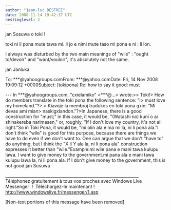 ```yaml
---
author: "jean-luc DESTREE"
date: 2008-11-14 19:42:17 UTC
nestinglevel: 2
---
```

jan Sosuwa o toki !  
  
toki ni li pona mute tawa mi. li jo e nimi mute taso mi pona e ni : li lon.  
  
I always was disturbed by the two main meanings of "wile" : "ought to/devoir" and "want/vouloir", it's absolutely not the same.  
  
jan Janluka  
  
  
  
To: \*\*\*@yahoogroups.comFrom: \*\*\*@yahoo.comDate: Fri, 14 Nov 2008 19:09:12 +0000Subject: \[tokipona\] Re: how to say it good: must  
  
  
  
\--- In \*\*\*@yahoogroups.com, "cxielamiko" <\*\*\*@...> wrote:>> Toki!> How do members translate in the toki pona the following sentence: "I> must love my homeland."?> > Kiavoje la membroj tradukos en toki pona gxin: "Mi devas ami mian> naskigxlandon."?>In Japanese, there is a good construction for "must;" in this case, it would be, "(Watashi no) kuni o ai shinakereba narimasen," or, roughly, "If I don't love my country, it's not all right."So in Toki Pona, it would be, "mi olin ala e ma mi la, ni li pona ala."I don't think "wile" is good for this purpose, because there are things we have to do even if we don't want to. One can argue that we don't "have to" do anything, but I think the "X li Y ala la, ni li pona ala" construction expresses it better than "wile."Example:mi wile pana e mani tawa kulupu lawa. I want to give money to the government.mi pana ala e mani tawa kulupu lawa la, ni li pona ala. If I don't give money to the government, this is not good.jan Sosuwa  
  
  
  
  
  
\_\_\_\_\_\_\_\_\_\_\_\_\_\_\_\_\_\_\_\_\_\_\_\_\_\_\_\_\_\_\_\_\_\_\_\_\_\_\_\_\_\_\_\_\_\_\_\_\_\_\_\_\_\_\_\_\_\_\_\_\_\_\_\_\_  
Téléphonez gratuitement à tous vos proches avec Windows Live Messenger  !  Téléchargez-le maintenant !   
http://www.windowslive.fr/messenger/1.asp  
  
\[Non-text portions of this message have been removed\]